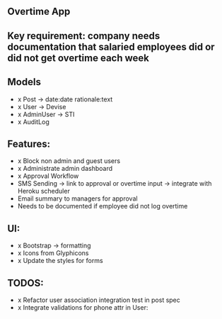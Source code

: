 ## Overtime App

## Key requirement: company needs documentation that salaried employees did or did not get overtime each week

## Models
- x Post -> date:date rationale:text
- x User -> Devise
- x AdminUser -> STI
- x AuditLog

## Features:
- x Block non admin and guest users
- x Administrate admin dashboard
- x Approval Workflow
- SMS Sending -> link to approval or overtime input -> integrate with Heroku scheduler
- Email summary to managers for approval
- Needs to be documented if employee did not log overtime

## UI:
- x Bootstrap -> formatting
- x Icons from Glyphicons
- x Update the styles for forms

## TODOS:
- x Refactor user association integration test in post spec
- x Integrate validations for phone attr in User:
